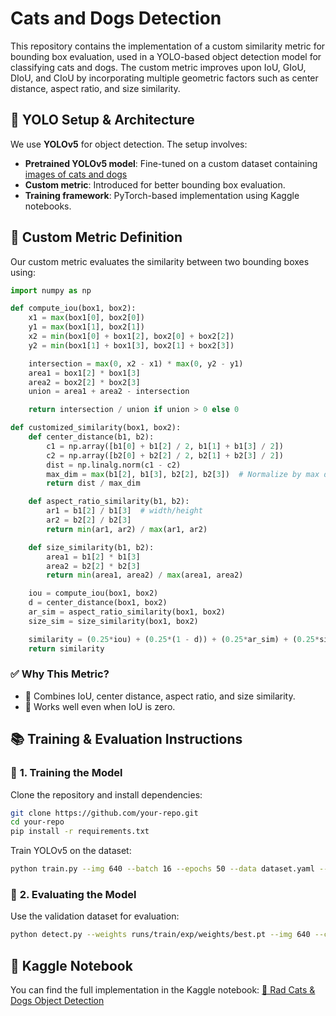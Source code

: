 # Cats and Dogs Detection

This repository contains the implementation of a custom similarity metric for bounding box evaluation, used in a YOLO-based object detection model for classifying cats and dogs. The custom metric improves upon IoU, GIoU, DIoU, and CIoU by incorporating multiple geometric factors such as center distance, aspect ratio, and size similarity.

## 🚀 YOLO Setup & Architecture

We use **YOLOv5** for object detection. The setup involves:
- **Pretrained YOLOv5 model**: Fine-tuned on a custom dataset containing [images of cats and dogs](https://www.kaggle.com/datasets/andrewmvd/dog-and-cat-detection)
- **Custom metric**: Introduced for better bounding box evaluation.
- **Training framework**: PyTorch-based implementation using Kaggle notebooks.

## 📏 Custom Metric Definition

Our custom metric evaluates the similarity between two bounding boxes using:

```python
import numpy as np

def compute_iou(box1, box2):
    x1 = max(box1[0], box2[0])
    y1 = max(box1[1], box2[1])
    x2 = min(box1[0] + box1[2], box2[0] + box2[2])
    y2 = min(box1[1] + box1[3], box2[1] + box2[3])

    intersection = max(0, x2 - x1) * max(0, y2 - y1)
    area1 = box1[2] * box1[3]
    area2 = box2[2] * box2[3]
    union = area1 + area2 - intersection

    return intersection / union if union > 0 else 0

def customized_similarity(box1, box2):
    def center_distance(b1, b2):
        c1 = np.array([b1[0] + b1[2] / 2, b1[1] + b1[3] / 2])
        c2 = np.array([b2[0] + b2[2] / 2, b2[1] + b2[3] / 2])
        dist = np.linalg.norm(c1 - c2)
        max_dim = max(b1[2], b1[3], b2[2], b2[3])  # Normalize by max dimension
        return dist / max_dim  

    def aspect_ratio_similarity(b1, b2):
        ar1 = b1[2] / b1[3]  # width/height
        ar2 = b2[2] / b2[3]
        return min(ar1, ar2) / max(ar1, ar2)

    def size_similarity(b1, b2):
        area1 = b1[2] * b1[3]
        area2 = b2[2] * b2[3]
        return min(area1, area2) / max(area1, area2)

    iou = compute_iou(box1, box2)
    d = center_distance(box1, box2)
    ar_sim = aspect_ratio_similarity(box1, box2)
    size_sim = size_similarity(box1, box2)

    similarity = (0.25*iou) + (0.25*(1 - d)) + (0.25*ar_sim) + (0.25*size_sim)
    return similarity
```

### ✅ Why This Metric?
- 📌 Combines IoU, center distance, aspect ratio, and size similarity.
- 📌 Works well even when IoU is zero.

## 📚 Training & Evaluation Instructions

### 🔧 **1. Training the Model**

Clone the repository and install dependencies:
```sh
git clone https://github.com/your-repo.git
cd your-repo
pip install -r requirements.txt
```

Train YOLOv5 on the dataset:
```sh
python train.py --img 640 --batch 16 --epochs 50 --data dataset.yaml --weights yolov5s.pt --patience 5
```

### 🧐 **2. Evaluating the Model**

Use the validation dataset for evaluation:
```sh
python detect.py --weights runs/train/exp/weights/best.pt --img 640 --conf 0.4
```

## 📌 Kaggle Notebook
You can find the full implementation in the Kaggle notebook:
[📌 Rad Cats & Dogs Object Detection](https://www.kaggle.com/code/charukabandara/cats-and-dogs-object-detection)



